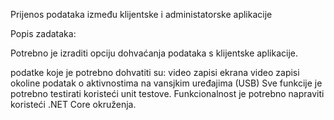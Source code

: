 Prijenos podataka između klijentske i administatorske aplikacije

Popis zadataka:

Potrebno je izraditi opciju dohvaćanja podataka s klijentske aplikacije.

podatke koje je potrebno dohvatiti su:
video zapisi ekrana
video zapisi okoline
podatak o aktivnostima na vansjkim uređajima (USB)
Sve funkcije je potrebno testirati koristeći unit testove.
Funkcionalnost je potrebno napraviti koristeći .NET Core okruženja.
